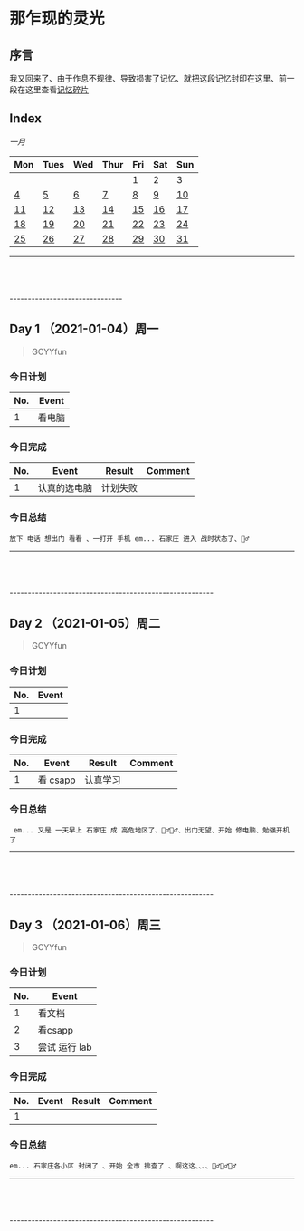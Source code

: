 # 那乍现的灵光

## 序言

我又回来了、由于作息不规律、导致损害了记忆、就把这段记忆封印在这里、前一段在这里查看[记忆碎片](\annals\2020\README.md)

## Index

*一月*

| Mon | Tues | Wed | Thur | Fri | Sat | Sun |
|--|--|--|--|--|--|--|
|  |  |  |  | 1 | 2 | 3 |
| [4](#1) | [5](#2) | [6](#3) | [7](#4) | [8](#5) | [9](#6) | [10](#7) |
| [11](#8) | [12](#9) | [13](#10) | [14](#11) | [15](#12) | [16](#13) | [17](#14) |
| [18](#15) | [19](#16) | [20](#17) | [21](#18) | [22](#19) | [23](#20) | [24](#21) |
| [25](#22) | [26](#23) | [27](#24) | [28](#25) | [29](#26) | [30](#27) | [31](#28) |

-------------------------------
<br>
<br>
<br>
-------------------------------

<span id="1"></span>
## Day 1 （2021-01-04）周一

> GCYYfun

### 今日计划
| No. | Event             |
|-----|-------------------|
| 1   |  看电脑|
### 今日完成
| No. | Event             | Result | Comment |
|-----|-------------------|--------|---------|
| 1   |  认真的选电脑 | 计划失败 |
### 今日总结

    放下 电话 想出门 看看 、一打开 手机 em... 石家庄 进入 战时状态了、🤦‍♂️

--------------------------------------------------------
<br>
<br>
<br>
--------------------------------------------------------

<span id="2"></span>
## Day 2 （2021-01-05）周二

> GCYYfun

### 今日计划
| No. | Event             |
|-----|-------------------|
| 1   |  |
### 今日完成
| No. | Event             | Result | Comment |
|-----|-------------------|--------|---------|
| 1   |  看 csapp | 认真学习
### 今日总结

     em... 又是 一天早上 石家庄 成 高危地区了、🤦‍♂️🤦‍♂️、出门无望、开始 修电脑、勉强开机了

--------------------------------------------------------
<br>
<br>
<br>
--------------------------------------------------------

<span id="3"></span>
## Day 3 （2021-01-06）周三

> GCYYfun

### 今日计划
| No. | Event     |
|-----|-----------|
| 1   | 看文档       |
| 2   | 看csapp    |
| 3   | 尝试 运行 lab |
### 今日完成
| No. | Event             | Result | Comment |
|-----|-------------------|--------|---------|
| 1   |  |
### 今日总结

    em... 石家庄各小区 封闭了 、开始 全市 排查了 、啊这这、、、、🤦‍♂️🤦‍♂️🤦‍♂️

--------------------------------------------------------
<br>
<br>
<br>
--------------------------------------------------------